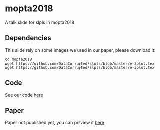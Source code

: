 # mopta2018
A talk slide for slpls in mopta2018

## Dependencies

This slide rely on some images we used in our paper, please download it:

	cd mopta2018
	wget https://github.com/DataCorrupted/slpls/blob/master/e-3plot.tex
	wget https://github.com/DataCorrupted/slpls/blob/master/e-3plot.tex

## Code

See our code [here](https://github.com/DataCorrupted/FoNCO-ps)

## Paper

Paper not published yet, you can preview it [here](https://github.com/DataCorrupted/slpls)


